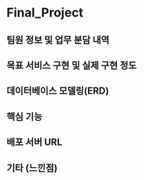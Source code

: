 # Final_Project

## 팀원 정보 및 업무 분담 내역

## 목표 서비스 구현 및 실제 구현 정도

## 데이터베이스 모델링(ERD)

## 핵심 기능

## 배포 서버 URL

## 기타 (느낀점)

